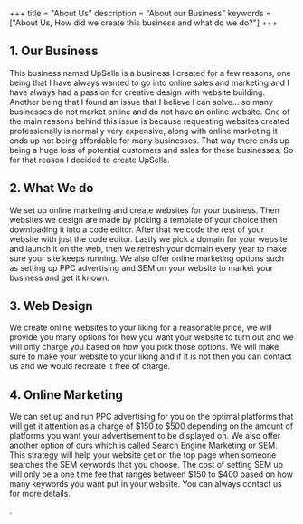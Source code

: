 +++
title = "About Us"
description = "About our Business"
keywords = ["About Us, How did we create this business and what do we do?"]
+++


## 1. Our Business

This business named UpSella is a business I created for a few reasons, one being that I have always wanted to go into online sales and marketing and I have always had a passion for creative design with website building. Another being that I found an issue that I believe I can solve... so many businesses do not market online and do not have an online website. One of the main reasons behind this issue is because requesting websites created professionally is normally very expensive, along with online marketing it ends up not being affordable for many businesses. That way there ends up being a huge loss of potential customers and sales for these businesses. So for that reason I decided to create UpSella. 

## 2. What We do

We set up online marketing and create websites for your business. Then websites we design are made by picking a template of your choice then downloading it into a code editor. After that we code the rest of your website with just the code editor. Lastly we pick a domain for your website and launch it on the web, then we refresh your domain every year to make sure your site keeps running. We also offer online marketing options such as setting up PPC advertising and SEM on your website to market your business and get it known. 

## 3. Web Design

We create online websites to your liking for a reasonable price, we will provide you many options for how you want your website to turn out and we will only charge you based on how you pick those options. We will make sure to make your website to your liking and if it is not then you can contact us and we would recreate it free of charge. 

## 4. Online Marketing

We can set up and run PPC advertising for you on the optimal platforms that will get it attention as a charge of $150 to $500 depending on the amount of platforms you want your advertisement to be displayed on. We also offer another option of ours which is called Search Engine Marketing or SEM. This strategy will help your website get on the top page when someone searches the SEM keywords that you choose. The cost of setting SEM up will only be a one time fee that ranges between $150 to $400 based on how many keywords you want put in your website. You can always contact us for more details.




 


 .